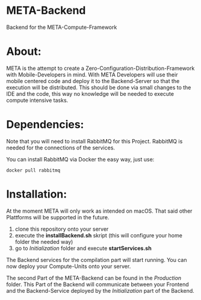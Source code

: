 # META-Backend
Backend for the META-Compute-Framework


# About: 
META is the attempt to create a Zero-Configuration-Distribution-Framework with Mobile-Developers in mind. With META Developers
will use their mobile centered code and deploy it to the Backend-Server so that the execution will be distributed. This should
be done via small changes to the IDE and the code, this way no knowledge will be needed to execute compute intensive tasks. 


# Dependencies: 
Note that you will need to install RabbitMQ for this Project. RabbitMQ is needed for the connections of the services. 

You can install RabbitMQ via Docker the easy way, just use: 

```docker pull rabbitmq```


# Installation: 
At the moment META will only work as intended on macOS. That said other Plattforms will be supported in the future. 

1. clone this repository onto your server 
2. execute the **installBackend.sh** skript (this will configure your home folder the needed way)
3. go to *Initialization* folder and execute **startServices.sh** 

The Backend services for the compilation part will start running. You can now deploy your Compute-Units onto your server. 

The second Part of the META-Backend can be found in the *Production* folder. This Part of the Backend will communicate between 
your Frontend and the Backend-Service deployed by the *Initialization* part of the Backend. 
